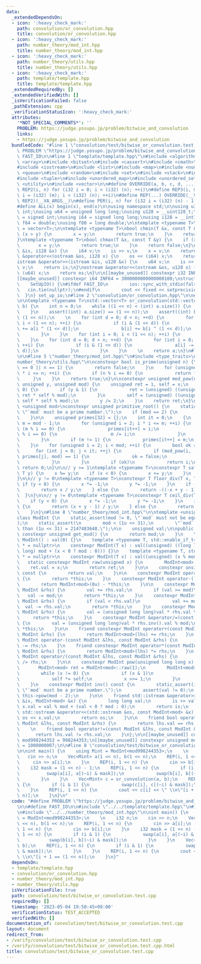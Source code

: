 ```yaml
---
data:
  _extendedDependsOn:
  - icon: ':heavy_check_mark:'
    path: convolution/or_convolution.hpp
    title: convolution/or_convolution.hpp
  - icon: ':heavy_check_mark:'
    path: number_theory/mod_int.hpp
    title: number_theory/mod_int.hpp
  - icon: ':heavy_check_mark:'
    path: number_theory/utils.hpp
    title: number_theory/utils.hpp
  - icon: ':heavy_check_mark:'
    path: template/template.hpp
    title: template/template.hpp
  _extendedRequiredBy: []
  _extendedVerifiedWith: []
  _isVerificationFailed: false
  _pathExtension: cpp
  _verificationStatusIcon: ':heavy_check_mark:'
  attributes:
    '*NOT_SPECIAL_COMMENTS*': ''
    PROBLEM: https://judge.yosupo.jp/problem/bitwise_and_convolution
    links:
    - https://judge.yosupo.jp/problem/bitwise_and_convolution
  bundledCode: "#line 1 \"convolution/test/bitwise_or_convolution.test.cpp\"\n#define\
    \ PROBLEM \"https://judge.yosupo.jp/problem/bitwise_and_convolution\"\n\n#define\
    \ FAST_IO\n\n#line 1 \"template/template.hpp\"\n#include <algorithm>\n#include\
    \ <array>\n#include <bitset>\n#include <cassert>\n#include <cmath>\n#include <iomanip>\n\
    #include <iostream>\n#include <list>\n#include <map>\n#include <numeric>\n#include\
    \ <queue>\n#include <random>\n#include <set>\n#include <stack>\n#include <string>\n\
    #include <tuple>\n#include <unordered_map>\n#include <unordered_set>\n#include\
    \ <utility>\n#include <vector>\n\n#define OVERRIDE(a, b, c, d, ...) d\n#define\
    \ REP2(i, n) for (i32 i = 0; i < (i32) (n); ++i)\n#define REP3(i, m, n) for (i32\
    \ i = (i32) (m); i < (i32) (n); ++i)\n#define REP(...) OVERRIDE(__VA_ARGS__, REP3,\
    \ REP2)(__VA_ARGS__)\n#define PER(i, n) for (i32 i = (i32) (n) - 1; i >= 0; --i)\n\
    #define ALL(x) begin(x), end(x)\n\nusing namespace std;\n\nusing u32 = unsigned\
    \ int;\nusing u64 = unsigned long long;\nusing u128 = __uint128_t;\nusing i32\
    \ = signed int;\nusing i64 = signed long long;\nusing i128 = __int128_t;\nusing\
    \ f64 = double;\nusing f80 = long double;\n\ntemplate <typename T>\nusing Vec\
    \ = vector<T>;\n\ntemplate <typename T>\nbool chmin(T &x, const T &y) {\n    if\
    \ (x > y) {\n        x = y;\n        return true;\n    }\n    return false;\n\
    }\ntemplate <typename T>\nbool chmax(T &x, const T &y) {\n    if (x < y) {\n \
    \       x = y;\n        return true;\n    }\n    return false;\n}\n\nistream &operator>>(istream\
    \ &is, i128 &x) {\n    i64 v;\n    is >> v;\n    x = v;\n    return is;\n}\nostream\
    \ &operator<<(ostream &os, i128 x) {\n    os << (i64) x;\n    return os;\n}\n\
    istream &operator>>(istream &is, u128 &x) {\n    u64 v;\n    is >> v;\n    x =\
    \ v;\n    return is;\n}\nostream &operator<<(ostream &os, u128 x) {\n    os <<\
    \ (u64) x;\n    return os;\n}\n\n[[maybe_unused]] constexpr i32 INF = 1000000100;\n\
    [[maybe_unused]] constexpr i64 INF64 = 3000000000000000100;\nstruct SetUpIO {\n\
    \    SetUpIO() {\n#ifdef FAST_IO\n        ios::sync_with_stdio(false);\n     \
    \   cin.tie(nullptr);\n#endif\n        cout << fixed << setprecision(15);\n  \
    \  }\n} set_up_io;\n#line 2 \"convolution/or_convolution.hpp\"\n\n#line 5 \"convolution/or_convolution.hpp\"\
    \n\ntemplate <typename T>\nstd::vector<T> or_convolution(std::vector<T> a, std::vector<T>\
    \ b) {\n    int n = 0;\n    while ((1 << n) < (int) a.size()) {\n        ++n;\n\
    \    }\n    assert((int) a.size() == (1 << n));\n    assert((int) b.size() ==\
    \ (1 << n));\n    \n    for (int d = 0; d < n; ++d) {\n        for (int i = 0;\
    \ i < (1 << n); ++i) {\n            if (i & (1 << d)) {\n                a[i]\
    \ += a[i ^ (1 << d)];\n                b[i] += b[i ^ (1 << d)];\n            }\n\
    \        }\n    }\n    for (int i = 0; i < (1 << n); ++i) {\n        a[i] *= b[i];\n\
    \    }\n    for (int d = 0; d < n; ++d) {\n        for (int i = 0; i < (1 << n);\
    \ ++i) {\n            if (i & (1 << d)) {\n                a[i] -= a[i ^ (1 <<\
    \ d)];\n            }\n        }\n    }\n    \n    return a;\n}\n#line 2 \"number_theory/mod_int.hpp\"\
    \n\n#line 5 \"number_theory/mod_int.hpp\"\n#include <type_traits>\n\n#line 2 \"\
    number_theory/utils.hpp\"\n\nconstexpr bool is_prime(unsigned n) {\n    if (n\
    \ == 0 || n == 1) {\n        return false;\n    }\n    for (unsigned i = 2; i\
    \ * i <= n; ++i) {\n        if (n % i == 0) {\n            return false;\n   \
    \     }\n    }\n    return true;\n}\n\nconstexpr unsigned mod_pow(unsigned x,\
    \ unsigned y, unsigned mod) {\n    unsigned ret = 1, self = x;\n    while (y !=\
    \ 0) {\n        if (y & 1) {\n            ret = (unsigned) ((unsigned long long)\
    \ ret * self % mod);\n        }\n        self = (unsigned) ((unsigned long long)\
    \ self * self % mod);\n        y /= 2;\n    }\n    return ret;\n}\n\ntemplate\
    \ <unsigned mod>\nconstexpr unsigned primitive_root() {\n    static_assert(is_prime(mod),\
    \ \"`mod` must be a prime number.\");\n    if (mod == 2) {\n        return 1;\n\
    \    }\n\n    unsigned primes[32] = {};\n    int it = 0;\n    {\n        unsigned\
    \ m = mod - 1;\n        for (unsigned i = 2; i * i <= m; ++i) {\n            if\
    \ (m % i == 0) {\n                primes[it++] = i;\n                while (m\
    \ % i == 0) {\n                    m /= i;\n                }\n            }\n\
    \        }\n        if (m != 1) {\n            primes[it++] = m;\n        }\n\
    \    }\n    for (unsigned i = 2; i < mod; ++i) {\n        bool ok = true;\n  \
    \      for (int j = 0; j < it; ++j) {\n            if (mod_pow(i, (mod - 1) /\
    \ primes[j], mod) == 1) {\n                ok = false;\n                break;\n\
    \            }\n        }\n        if (ok)\n            return i;\n    }\n   \
    \ return 0;\n}\n\n// y >= 1\ntemplate <typename T>\nconstexpr T safe_mod(T x,\
    \ T y) {\n    x %= y;\n    if (x < 0) {\n        x += y;\n    }\n    return x;\n\
    }\n\n// y != 0\ntemplate <typename T>\nconstexpr T floor_div(T x, T y) {\n   \
    \ if (y < 0) {\n        x *= -1;\n        y *= -1;\n    }\n    if (x >= 0) {\n\
    \        return x / y;\n    } else {\n        return -((-x + y - 1) / y);\n  \
    \  }\n}\n\n// y != 0\ntemplate <typename T>\nconstexpr T ceil_div(T x, T y) {\n\
    \    if (y < 0) {\n        x *= -1;\n        y *= -1;\n    }\n    if (x >= 0)\
    \ {\n        return (x + y - 1) / y;\n    } else {\n        return -(-x / y);\n\
    \    }\n}\n#line 8 \"number_theory/mod_int.hpp\"\n\ntemplate <unsigned mod>\n\
    class ModInt {\n    static_assert(mod != 0, \"`mod` must not be equal to 0.\"\
    );\n    static_assert(\n        mod < (1u << 31),\n        \"`mod` must be less\
    \ than (1u << 31) = 2147483648.\");\n\n    unsigned val;\n\npublic:\n    static\
    \ constexpr unsigned get_mod() {\n        return mod;\n    }\n    \n    constexpr\
    \ ModInt() : val(0) {}\n    template <typename T, std::enable_if_t<std::is_signed_v<T>>\
    \ * = nullptr>\n    constexpr ModInt(T x) : val((unsigned) ((long long) x % (long\
    \ long) mod + (x < 0 ? mod : 0))) {}\n    template <typename T, std::enable_if_t<std::is_unsigned_v<T>>\
    \ * = nullptr>\n    constexpr ModInt(T x) : val((unsigned) (x % mod)) {}\n\n \
    \   static constexpr ModInt raw(unsigned x) {\n        ModInt<mod> ret;\n    \
    \    ret.val = x;\n        return ret;\n    }\n\n    constexpr unsigned get_val()\
    \ const {\n        return val;\n    }\n\n    constexpr ModInt operator+() const\
    \ {\n        return *this;\n    }\n    constexpr ModInt operator-() const {\n\
    \        return ModInt<mod>(0u) - *this;\n    }\n\n    constexpr ModInt &operator+=(const\
    \ ModInt &rhs) {\n        val += rhs.val;\n        if (val >= mod)\n         \
    \   val -= mod;\n        return *this;\n    }\n    constexpr ModInt &operator-=(const\
    \ ModInt &rhs) {\n        if (val < rhs.val)\n            val += mod;\n      \
    \  val -= rhs.val;\n        return *this;\n    }\n    constexpr ModInt &operator*=(const\
    \ ModInt &rhs) {\n        val = (unsigned long long)val * rhs.val % mod;\n   \
    \     return *this;\n    }\n    constexpr ModInt &operator/=(const ModInt &rhs)\
    \ {\n        val = (unsigned long long)val * rhs.inv().val % mod;\n        return\
    \ *this;\n    }\n\n    friend constexpr ModInt operator+(const ModInt &lhs, const\
    \ ModInt &rhs) {\n        return ModInt<mod>(lhs) += rhs;\n    }\n    friend constexpr\
    \ ModInt operator-(const ModInt &lhs, const ModInt &rhs) {\n        return ModInt<mod>(lhs)\
    \ -= rhs;\n    }\n    friend constexpr ModInt operator*(const ModInt &lhs, const\
    \ ModInt &rhs) {\n        return ModInt<mod>(lhs) *= rhs;\n    }\n    friend constexpr\
    \ ModInt operator/(const ModInt &lhs, const ModInt &rhs) {\n        return ModInt<mod>(lhs)\
    \ /= rhs;\n    }\n\n    constexpr ModInt pow(unsigned long long x) const {\n \
    \       ModInt<mod> ret = ModInt<mod>::raw(1);\n        ModInt<mod> self = *this;\n\
    \        while (x != 0) {\n            if (x & 1)\n                ret *= self;\n\
    \            self *= self;\n            x >>= 1;\n        }\n        return ret;\n\
    \    }\n    constexpr ModInt inv() const {\n        static_assert(is_prime(mod),\
    \ \"`mod` must be a prime number.\");\n        assert(val != 0);\n        return\
    \ this->pow(mod - 2);\n    }\n\n    friend std::istream &operator>>(std::istream\
    \ &is, ModInt<mod> &x) {\n        long long val;\n        is >> val;\n       \
    \ x.val = val % mod + (val < 0 ? mod : 0);\n        return is;\n    }\n\n    friend\
    \ std::ostream &operator<<(std::ostream &os, const ModInt<mod> &x) {\n       \
    \ os << x.val;\n        return os;\n    }\n\n    friend bool operator==(const\
    \ ModInt &lhs, const ModInt &rhs) {\n        return lhs.val == rhs.val;\n    }\n\
    \    \n    friend bool operator!=(const ModInt &lhs, const ModInt &rhs) {\n  \
    \      return lhs.val != rhs.val;\n    }\n};\n\n[[maybe_unused]] constexpr unsigned\
    \ mod998244353 = 998244353;\n[[maybe_unused]] constexpr unsigned mod1000000007\
    \ = 1000000007;\n\n#line 8 \"convolution/test/bitwise_or_convolution.test.cpp\"\
    \n\nint main() {\n    using Mint = ModInt<mod998244353>;\n    \n    i32 n;\n \
    \   cin >> n;\n    Vec<Mint> a(1 << n), b(1 << n);\n    REP(i, 1 << n) {\n   \
    \     cin >> a[i];\n    }\n    REP(i, 1 << n) {\n        cin >> b[i];\n    }\n\
    \    i32 mask = (1 << n) - 1;\n    REP(i, 1 << n) {\n        if (i & 1) {\n  \
    \          swap(a[i], a[(~i) & mask]);\n            swap(b[i], b[(~i) & mask]);\n\
    \        }\n    }\n    Vec<Mint> c = or_convolution(a, b);\n    REP(i, 1 << n)\
    \ {\n        if (i & 1) {\n            swap(c[i], c[(~i) & mask]);\n        }\n\
    \    }\n    REP(i, 1 << n) {\n        cout << c[i] << \" \\n\"[i + 1 == (1 <<\
    \ n)];\n    }\n}\n"
  code: "#define PROBLEM \"https://judge.yosupo.jp/problem/bitwise_and_convolution\"\
    \n\n#define FAST_IO\n\n#include \"../../template/template.hpp\"\n#include \"../../convolution/or_convolution.hpp\"\
    \n#include \"../../number_theory/mod_int.hpp\"\n\nint main() {\n    using Mint\
    \ = ModInt<mod998244353>;\n    \n    i32 n;\n    cin >> n;\n    Vec<Mint> a(1\
    \ << n), b(1 << n);\n    REP(i, 1 << n) {\n        cin >> a[i];\n    }\n    REP(i,\
    \ 1 << n) {\n        cin >> b[i];\n    }\n    i32 mask = (1 << n) - 1;\n    REP(i,\
    \ 1 << n) {\n        if (i & 1) {\n            swap(a[i], a[(~i) & mask]);\n \
    \           swap(b[i], b[(~i) & mask]);\n        }\n    }\n    Vec<Mint> c = or_convolution(a,\
    \ b);\n    REP(i, 1 << n) {\n        if (i & 1) {\n            swap(c[i], c[(~i)\
    \ & mask]);\n        }\n    }\n    REP(i, 1 << n) {\n        cout << c[i] << \"\
    \ \\n\"[i + 1 == (1 << n)];\n    }\n}"
  dependsOn:
  - template/template.hpp
  - convolution/or_convolution.hpp
  - number_theory/mod_int.hpp
  - number_theory/utils.hpp
  isVerificationFile: true
  path: convolution/test/bitwise_or_convolution.test.cpp
  requiredBy: []
  timestamp: '2023-05-04 19:50:45+09:00'
  verificationStatus: TEST_ACCEPTED
  verifiedWith: []
documentation_of: convolution/test/bitwise_or_convolution.test.cpp
layout: document
redirect_from:
- /verify/convolution/test/bitwise_or_convolution.test.cpp
- /verify/convolution/test/bitwise_or_convolution.test.cpp.html
title: convolution/test/bitwise_or_convolution.test.cpp
---
```

